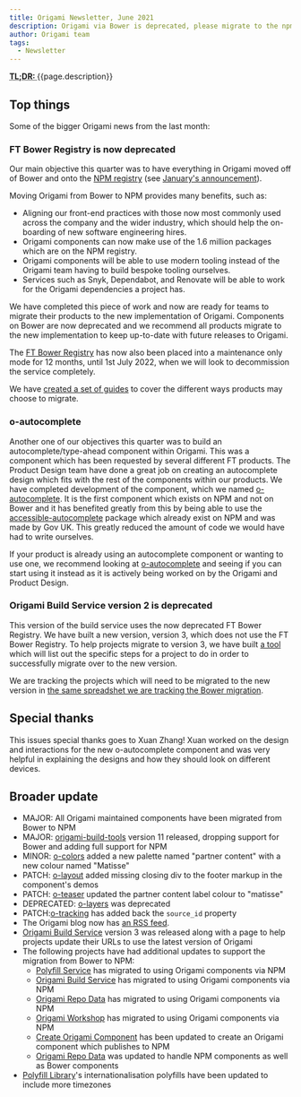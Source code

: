 ```yaml
---
title: Origami Newsletter, June 2021
description: Origami via Bower is deprecated, please migrate to the npm versions. A new autocomplete component has been built and is ready for use.
author: Origami team
tags:
  - Newsletter
---
```


<abbr title="Too long; didn't read">
<strong>
TL;DR:
</strong>
</abbr> {{page.description}}

## Top things

Some of the bigger Origami news from the last month:

### FT Bower Registry is now deprecated

Our main objective this quarter was to have everything in Origami moved off of Bower and onto the [NPM registry](https://www.npmjs.com/) (see [January's announcement](/blog/2021/01/18/deprecating-bower-and-origami-via-npm/)).

Moving Origami from Bower to NPM provides many benefits, such as:

- Aligning our front-end practices with those now most commonly used across the company and the wider industry, which should help the on-boarding of new software engineering hires.
- Origami components can now make use of the 1.6 million packages which are on the NPM registry.
- Origami components will be able to use modern tooling instead of the Origami team having to build bespoke tooling ourselves.
- Services such as Snyk, Dependabot, and Renovate will be able to work for the Origami dependencies a project has.

We have completed this piece of work and now are ready for teams to migrate their products to the new implementation of Origami. Components on Bower are now deprecated and we recommend all products migrate to the new implementation to keep up-to-date with future releases to Origami.

The [FT Bower Registry](https://origami-bower-registry.ft.com/) has now also been placed into a maintenance only mode for 12 months, until 1st July 2022, when we will look to decommission the service completely.

We have [created a set of guides](https://origami.ft.com/documentation/tutorials/npm/) to cover the different ways products may choose to migrate.

### o-autocomplete

Another one of our objectives this quarter was to build an autocomplete/type-ahead component within Origami. This was a component which has been requested by several different FT products. The Product Design team have done a great job on creating an autocomplete design which fits with the rest of the components within our products. We have completed development of the component, which we named [o-autocomplete](https://registry.origami.ft.com/components/o-autocomplete). It is the first component which exists on NPM and not on Bower and it has benefited greatly from this by being able to use the [accessible-autocomplete](https://github.com/alphagov/accessible-autocomplete) package which already exist on NPM and was made by Gov UK. This greatly reduced the amount of code we would have had to write ourselves.

If your product is already using an autocomplete component or wanting to use one, we recommend looking at [o-autocomplete](https://registry.origami.ft.com/components/o-autocomplete) and seeing if you can start using it instead as it is actively being worked on by the Origami and Product Design.

### Origami Build Service version 2 is deprecated

This version of the build service uses the now deprecated FT Bower Registry. We have built a new version, version 3, which does not use the FT Bower Registry. To help projects migrate to version 3, we have built [a tool](https://www.ft.com/__origami/service/build/url-updater) which will list out the specific steps for a project to do in order to successfully migrate over to the new version.

We are tracking the projects which will need to be migrated to the new version in [the same spreadshet we are tracking the Bower migration](https://docs.google.com/spreadsheets/d/1Pem5e6cR0aiuKpYa7VD08AnSSynzjRtWt_VAHAoyhPQ/edit#gid=0).

## Special thanks

This issues special thanks goes to Xuan Zhang! Xuan worked on the design and interactions for the new o-autocomplete component and was very helpful in explaining the designs and how they should look on different devices.

## Broader update

- MAJOR: All Origami maintained components have been migrated from Bower to NPM
- MAJOR: [origami-build-tools](https://github.com/Financial-Times/origami-build-tools) version 11 released, dropping support for Bower and adding full support for NPM
- MINOR: [o-colors](https://github.com/Financial-Times/o-colors) added a new palette named "partner content" with a new colour named "Matisse"
- PATCH: [o-layout](https://github.com/Financial-Times/o-layout) added missing closing div to the footer markup in the component's demos
- PATCH: [o-teaser](https://github.com/Financial-Times/o-teaser) updated the partner content label colour to "matisse"
- DEPRECATED: [o-layers](https://github.com/Financial-Times/o-layers) was deprecated
- PATCH:[o-tracking](https://github.com/Financial-Times/o-tracking) has added back the `source_id` property
- The Origami blog now has [an RSS feed](https://origami.ft.com/feed.xml).
- [Origami Build Service](https://github.com/Financial-Times/origami-build-service) version 3 was released along with a page to help projects update their URLs to use the latest version of Origami
- The following projects have had additional updates to support the migration from Bower to NPM:
  - [Polyfill Service](https://github.com/Financial-Times/polyfill-service) has migrated to using Origami components via NPM
  - [Origami Build Service](https://github.com/Financial-Times/origami-build-service) has migrated to using Origami components via NPM
  - [Origami Repo Data](https://github.com/Financial-Times/origami-repo-data) has migrated to using Origami components via NPM
  - [Origami Workshop](https://github.com/Financial-Times/origami-workshop) has migrated to using Origami components via NPM
  - [Create Origami Component](https://github.com/Financial-Times/create-origami-component) has been updated to create an Origami component which publishes to NPM
  - [Origami Repo Data](https://github.com/Financial-Times/origami-repo-data) was updated to handle NPM components as well as Bower components
- [Polyfill Library](https://github.com/Financial-Times/polyfill-library)'s internationalisation polyfills have been updated to include more timezones
